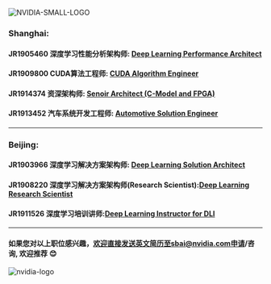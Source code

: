 ![NVIDIA-SMALL-LOGO](https://www.nvidia.com/etc/designs/nvidiaGDC/clientlibs_base/images/NVIDIA-Logo.svg)
### Shanghai:
#### JR1905460 深度学习性能分析架构师: [Deep Learning Performance Architect](/深度学习性能分析架构师.md)
#### JR1909800 CUDA算法工程师: [CUDA Algorithm Engineer](/CUDA_Algorithm_Engineer.md)
#### JR1914374 资深架构师: [Senoir Architect (C-Model and FPGA)](/Senior_Architect.md)
#### JR1913452 汽车系统开发工程师: [Automotive Solution Engineer](/Automotive_Solution_Engineer.md)
____
### Beijing:
#### JR1903966 深度学习解决方案架构师: [Deep Learning Solution Architect](/深度学习解决方案架构师.md)
#### JR1908220 深度学习解决方案架构师(Research Scientist):[Deep Learning Research Scientist](/深度学习解决方案架构师(Research).md)
#### JR1911526 深度学习培训讲师:[Deep Learning Instructor for DLI](/深度学习培训讲师.md)

____
#### 如果您对以上职位感兴趣，欢迎直接发送英文简历至sbai@nvidia.com申请/咨询, 欢迎推荐 :blush:

![nvidia-logo](https://blogs.nvidia.com/wp-content/uploads/2018/04/23-deepcore-orbit-star.jpg)
